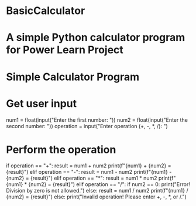 # BasicCalculator
# A simple Python calculator program for Power Learn Project
# Simple Calculator Program

# Get user input
num1 = float(input("Enter the first number: "))
num2 = float(input("Enter the second number: "))
operation = input("Enter operation (+, -, *, /): ")

# Perform the operation
if operation == "+":
    result = num1 + num2
    print(f"{num1} + {num2} = {result}")
elif operation == "-":
    result = num1 - num2
    print(f"{num1} - {num2} = {result}")
elif operation == "*":
    result = num1 * num2
    print(f"{num1} * {num2} = {result}")
elif operation == "/":
    if num2 == 0:
        print("Error! Division by zero is not allowed.")
    else:
        result = num1 / num2
        print(f"{num1} / {num2} = {result}")
else:
    print("Invalid operation! Please enter +, -, *, or /.")
